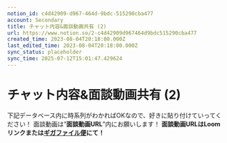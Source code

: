 ```yaml
---
notion_id: c4d42909-d967-464d-9bdc-515290cba477
account: Secondary
title: チャット内容&面談動画共有 (2)
url: https://www.notion.so/2-c4d42909d967464d9bdc515290cba477
created_time: 2023-08-04T20:18:00.000Z
last_edited_time: 2023-08-04T20:18:00.000Z
sync_status: placeholder
sync_time: 2025-07-12T15:01:47.429624
---
```

# チャット内容&面談動画共有 (2)

下記データベース内に時系列がわかればOKなので、好きに貼り付けていってください！
面談動画は”**面談動画URL**”内にお願いします！
**面談動画URLはLoomリンクまたは**[**ギガファイル便**](https://gigafile.nu/)**にて！**